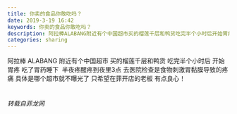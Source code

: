 ```yaml
---
title: 你卖的食品你敢吃吗？
date: 2019-3-19 16:42
keywords: 你卖的食品你敢吃吗？
description: 阿拉棒ALABANG附近有个中国超市买的榴莲千层和鸭货吃完半个小时后开始胃疼吃了胃药睡下  半夜疼醒疼到夜里3点去医院检查是食物刺激胃黏膜导致的疼痛具体是哪个超市就不曝光了只希望在菲开店的老板有点良心！    
categories: sharing
---
```

<td class="t_f" id="postmessage_3259113">

阿拉棒 ALABANG 附近有个中国超市 买的榴莲千层和鸭货 吃完半个小时后 开始胃疼 吃了胃药睡下  半夜疼醒疼到夜里3点 去医院检查是食物刺激胃黏膜导致的疼痛 具体是哪个超市就不曝光了 只希望在菲开店的老板 有点良心！<br/>
      </td>
###### 转载自菲龙网